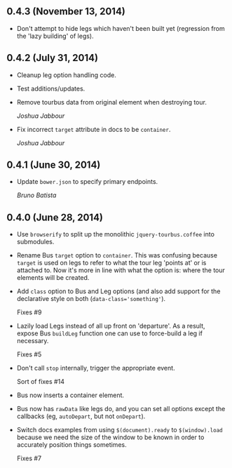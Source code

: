 ## 0.4.3 (November 13, 2014) ##

*   Don't attempt to hide legs which haven't been built yet
    (regression from the 'lazy building' of legs).


## 0.4.2 (July 31, 2014) ##

*   Cleanup leg option handling code.

*   Test additions/updates.

*   Remove tourbus data from original element when destroying tour.

    _Joshua Jabbour_

*   Fix incorrect `target` attribute in docs to be `container`.

    _Joshua Jabbour_


## 0.4.1 (June 30, 2014) ##

*   Update `bower.json` to specify primary endpoints.

    _Bruno Batista_


## 0.4.0 (June 28, 2014) ##

*   Use `browserify` to split up the monolithic `jquery-tourbus.coffee` into
    submodules.

*   Rename Bus `target` option to `container`. This was confusing because
    `target` is used on legs to refer to what the tour leg 'points at' or is
    attached to. Now it's more in line with what the option is: where the
    tour elements will be created.

*   Add `class` option to Bus and Leg options (and also add support for
    the declarative style on both (`data-class='something'`).

    Fixes #9

*   Lazily load Legs instead of all up front on 'departure'. As a result,
    expose Bus `buildLeg` function one can use to force-build a leg if necessary.

    Fixes #5

*   Don't call `stop` internally, trigger the appropriate event.

    Sort of fixes #14

*   Bus now inserts a container element.

*   Bus now has `rawData` like legs do, and you can set all options
    except the callbacks (eg, `autoDepart`, but not `onDepart`).

*   Switch docs examples from using `$(document).ready` to `$(window).load`
    because we need the size of the window to be known in order to
    accurately position things sometimes.

    Fixes #7
